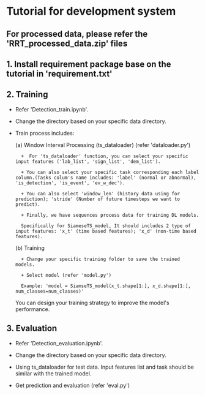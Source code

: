 # Tutorial for development system

## For processed data, please refer the 'RRT_processed_data.zip' files

## 1. Install requirement package base on the tutorial in 'requirement.txt'

## 2. Training
- Refer 'Detection_train.ipynb'.

- Change the directory based on your specific data directory.

- Train process includes:

    (a) Window Interval Processing (ts_dataloader) (refer 'dataloader.py')
  
        +  For 'ts_dataloader' function, you can select your specific input features ('lab_list', 'sign_list', 'dem_list').
  
        + You can also select your specific task corresponding each label column.(Tasks colum's name includes: 'label' (normal or abnormal), 'is_detection', 'is_event', 'ev_w_dec').
  
        + You can also select 'window_len' (history data using for prediction); 'stride' (Number of future timesteps we want to predict).
  
        + Finally, we have sequences process data for training DL models.
  
        Specifically for SiameseTS_model, It should includes 2 type of input features: 'x_t' (time based features); 'x_d' (non-time based features).

    (b) Training
  
        + Change your specific training folder to save the trained models.
  
        + Select model (refer 'model.py')
  
        Example: 'model = SiamseTS_model(x_t.shape[1:], x_d.shape[1:], num_classes=num_classes)'

    You can design your training strategy to improve the model's performance.

## 3. Evaluation
- Refer 'Detection_evaluation.ipynb'.

- Change the directory based on your specific data directory.

- Using ts_dataloader for test data. Input features list and task should be similar with the trained model.

- Get prediction and evaluation (refer 'eval.py')

